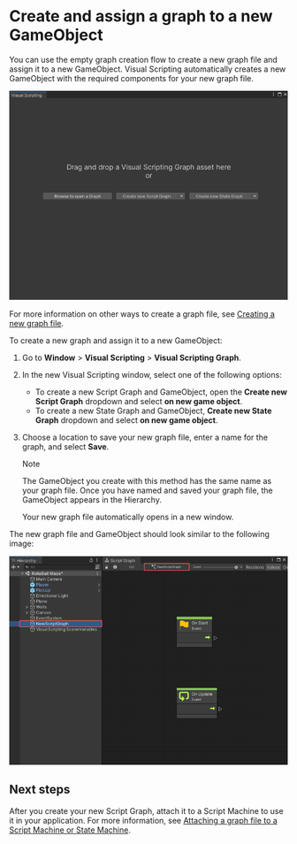 # Create and assign a graph to a new GameObject

You can use the empty graph creation flow to create a new graph file and assign it to a new GameObject. Visual Scripting automatically creates a new GameObject with the required components for your new graph file. 

![The Empty Graph Creation Flow window](images\vs-empty-graph-create-flow.png)

For more information on other ways to create a graph file, see [Creating a new graph file](vs-create-graph.md).

To create a new graph and assign it to a new GameObject:

1. Go to **Window** &gt; **Visual Scripting** &gt; **Visual Scripting Graph**. 

2. In the new Visual Scripting window, select one of the following options: 

    * To create a new Script Graph and GameObject, open the **Create new Script Graph** dropdown and select **on new game object**.
    * To create a new State Graph and GameObject, **Create new State Graph** dropdown and select **on new game object**.

3. Choose a location to save your new graph file, enter a name for the graph, and select **Save**. 

    > [!NOTE]
    > The GameObject you create with this method has the same name as your graph file. Once you have named and saved your graph file, the GameObject appears in the Hierarchy. 

    Your new graph file automatically opens in a new window. 

The new graph file and GameObject should look similar to the following image: 

![A new Script Graph, created using the empty graph creation flow with the On New GameObject option.](images\vs-new-graph-new-gameobject.png)

## Next steps 

After you create your new Script Graph, attach it to a Script Machine to use it in your application. For more information, see [Attaching a graph file to a Script Machine or State Machine](vs-attach-graph-machine.md).
